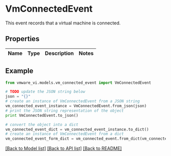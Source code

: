 # VmConnectedEvent

This event records that a virtual machine is connected. 

## Properties
Name | Type | Description | Notes
------------ | ------------- | ------------- | -------------

## Example

```python
from vmware_vi.models.vm_connected_event import VmConnectedEvent

# TODO update the JSON string below
json = "{}"
# create an instance of VmConnectedEvent from a JSON string
vm_connected_event_instance = VmConnectedEvent.from_json(json)
# print the JSON string representation of the object
print VmConnectedEvent.to_json()

# convert the object into a dict
vm_connected_event_dict = vm_connected_event_instance.to_dict()
# create an instance of VmConnectedEvent from a dict
vm_connected_event_form_dict = vm_connected_event.from_dict(vm_connected_event_dict)
```
[[Back to Model list]](../README.md#documentation-for-models) [[Back to API list]](../README.md#documentation-for-api-endpoints) [[Back to README]](../README.md)


